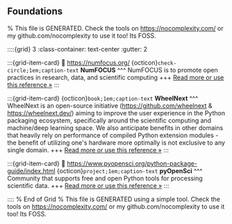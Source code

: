 ## Foundations  

% This file is GENERATED. Check the tools on https://nocomplexity.com/ or my github.com/nocomplexity to use it too! Its FOSS. 

::::{grid} 3
:class-container: text-center
:gutter: 2

:::{grid-item-card}
:link: https://numfocus.org/ 
{octicon}`check-circle;1em;caption-text` **NumFOCUS**
^^^
NumFOCUS is to promote open practices in research, data, and scientific computing 
+++
[Read more or use this reference »](https://numfocus.org/)
:::


:::{grid-item-card}
{octicon}`book;1em;caption-text` **WheelNext**
^^^
WheelNext is an open-source initiative (https://github.com/wheelnext & https://wheelnext.dev/) aiming to improve the user experience in the Python packaging ecosystem, specifically around the scientific computing and machine/deep learning space. We also anticipate benefits in other domains that heavily rely on performance of compiled Python extension modules - the benefit of utilizing one's hardware more optimally is not exclusive to any single domain.
+++
[Read more or use this reference »](https://wheelnext.dev/)
:::


:::{grid-item-card}
:link: https://www.pyopensci.org/python-package-guide/index.html 
{octicon}`project;1em;caption-text` **pyOpenSci**
^^^
Community that supports free and open Python tools for processing scientific data. 
+++
[Read more or use this reference »](https://www.pyopensci.org/python-package-guide/index.html)
:::


:::: 
 % End of Grid 
% This file is GENERATED using a simple tool. Check the tools on https://nocomplexity.com/ or my github.com/nocomplexity to use it too! Its FOSS. 

